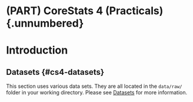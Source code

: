# (PART) CoreStats 4 (Practicals) {.unnumbered}

# Introduction

## Datasets {#cs4-datasets}
This section uses various data sets. They are all located in the `data/raw/` folder in your working directory. Please see [Datasets](#index-datasets) for more information.
